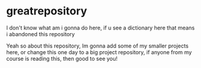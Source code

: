 # greatrepository
I don't know what am i gonna do here, if u see a dictionary here that means i abandoned this repository

Yeah so about this repository, Im gonna add some of my smaller projects here, or change this one day to a big project repository, if anyone from
my course is reading this, then good to see you!
